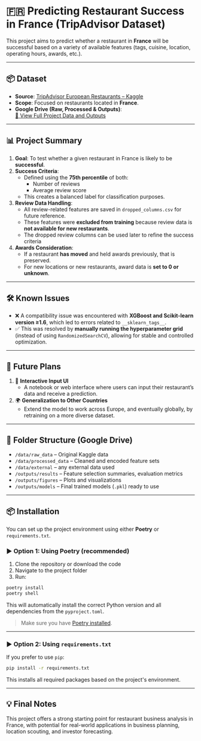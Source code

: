 # 🇫🇷 Predicting Restaurant Success in France (TripAdvisor Dataset)

This project aims to predict whether a restaurant in **France** will be successful based on a variety of available features (tags, cuisine, location, operating hours, awards, etc.).

---

## 📦 Dataset

- **Source**: [TripAdvisor European Restaurants – Kaggle](https://www.kaggle.com/datasets/stefanoleone992/tripadvisor-european-restaurants)
- **Scope**: Focused on restaurants located in **France**.
- **Google Drive (Raw, Processed & Outputs)**:  
  [📁 View Full Project Data and Outputs](https://drive.google.com/drive/folders/1lbXOX9aFPgftf4-BWSRJHOaNiXcqz_qO?usp=sharing)

---

## 📊 Project Summary

1. **Goal**: To test whether a given restaurant in France is likely to be **successful**.
2. **Success Criteria**:  
   - Defined using the **75th percentile** of both:
     - Number of reviews
     - Average review score
   - This creates a balanced label for classification purposes.
3. **Review Data Handling**:  
   - All review-related features are saved in `dropped_columns.csv` for future reference.  
   - These features were **excluded from training** because review data is **not available for new restaurants**.
   - The dropped review columns can be used later to refine the success criteria
4. **Awards Consideration**:  
   - If a restaurant **has moved** and held awards previously, that is preserved.  
   - For new locations or new restaurants, award data is **set to 0 or unknown**.

---

## 🛠 Known Issues

- ❌ A compatibility issue was encountered with **XGBoost and Scikit-learn version ≥1.6**, which led to errors related to `__sklearn_tags__`.
- ✅ This was resolved by **manually running the hyperparameter grid** (instead of using `RandomizedSearchCV`), allowing for stable and controlled optimization.

---

## 🚀 Future Plans

1. 🔧 **Interactive Input UI**  
   - A notebook or web interface where users can input their restaurant’s data and receive a prediction.
2. 🌍 **Generalization to Other Countries**  
   - Extend the model to work across Europe, and eventually globally, by retraining on a more diverse dataset.

---

## 📁 Folder Structure (Google Drive)

- `/data/raw_data` – Original Kaggle data
- `/data/processed_data` – Cleaned and encoded feature sets
- `/data/external` – any external data used
- `/outputs/results` – Feature selection summaries, evaluation metrics
- `/outputs/figures` – Plots and visualizations
- `/outputs/models` – Final trained models (`.pkl`) ready to use

---

## 📦 Installation

You can set up the project environment using either **Poetry** or `requirements.txt`.

### ▶️ Option 1: Using Poetry (recommended)

1. Clone the repository or download the code
2. Navigate to the project folder
3. Run:

```bash
poetry install
poetry shell
```

This will automatically install the correct Python version and all dependencies from the `pyproject.toml`.

> Make sure you have [Poetry installed](https://python-poetry.org/docs/#installation).

---

### ▶️ Option 2: Using `requirements.txt`

If you prefer to use `pip`:

```bash
pip install -r requirements.txt
```

This installs all required packages based on the project's environment.

---

## 💡 Final Notes

This project offers a strong starting point for restaurant business analysis in France, with potential for real-world applications in business planning, location scouting, and investor forecasting.